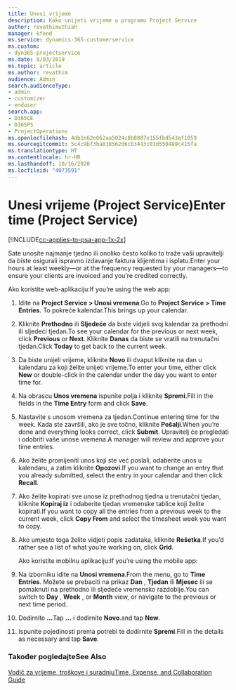 ```yaml
---
title: Unesi vrijeme
description: Kako unijeti vrijeme u programu Project Service
author: revathimuthiah
manager: kfend
ms.service: dynamics-365-customerservice
ms.custom:
- dyn365-projectservice
ms.date: 8/03/2018
ms.topic: article
ms.author: revathim
audience: Admin
search.audienceType:
- admin
- customizer
- enduser
search.app:
- D365CE
- D365PS
- ProjectOperations
ms.openlocfilehash: 4db1e62e062aa5024c8b8807e155fbd543af1059
ms.sourcegitcommit: 5c4c9bf3ba018562d6cb3443c01d550489c415fa
ms.translationtype: HT
ms.contentlocale: hr-HR
ms.lasthandoff: 10/16/2020
ms.locfileid: "4073591"
---
```

# <a name="enter-time-project-service"></a><span data-ttu-id="d5b6a-103">Unesi vrijeme (Project Service)</span><span class="sxs-lookup"><span data-stu-id="d5b6a-103">Enter time (Project Service)</span></span>

[!INCLUDE[cc-applies-to-psa-app-1x-2x](../includes/cc-applies-to-psa-app-1x-2x.md)]

<span data-ttu-id="d5b6a-104">Sate unosite najmanje tjedno ili onoliko često koliko to traže vaši upravitelji da biste osigurali ispravno izdavanje faktura klijentima i isplatu.</span><span class="sxs-lookup"><span data-stu-id="d5b6a-104">Enter your hours at least weekly—or at the frequency requested by your managers—to ensure your clients are invoiced and you’re credited correctly.</span></span>  
  
 <span data-ttu-id="d5b6a-105">Ako koristite web-aplikaciju:</span><span class="sxs-lookup"><span data-stu-id="d5b6a-105">If you’re using the web app:</span></span>  
  
1. <span data-ttu-id="d5b6a-106">Idite na **Project Service > Unosi vremena**.</span><span class="sxs-lookup"><span data-stu-id="d5b6a-106">Go to **Project Service > Time Entries**.</span></span> <span data-ttu-id="d5b6a-107">To pokreće kalendar.</span><span class="sxs-lookup"><span data-stu-id="d5b6a-107">This brings up your calendar.</span></span>  
  
2. <span data-ttu-id="d5b6a-108">Kliknite **Prethodno** ili **Sljedeće** da biste vidjeli svoj kalendar za prethodni ili sljedeći tjedan.</span><span class="sxs-lookup"><span data-stu-id="d5b6a-108">To see your calendar for the previous or next week, click **Previous** or **Next**.</span></span> <span data-ttu-id="d5b6a-109">Kliknite **Danas** da biste se vratili na trenutačni tjedan.</span><span class="sxs-lookup"><span data-stu-id="d5b6a-109">Click **Today** to get back to the current week.</span></span>  
  
3. <span data-ttu-id="d5b6a-110">Da biste unijeli vrijeme, kliknite **Novo** ili dvaput kliknite na dan u kalendaru za koji želite unijeti vrijeme.</span><span class="sxs-lookup"><span data-stu-id="d5b6a-110">To enter your time, either click **New** or double-click in the calendar under the day you want to enter time for.</span></span>  
  
4. <span data-ttu-id="d5b6a-111">Na obrascu **Unos vremena** ispunite polja i kliknite **Spremi**.</span><span class="sxs-lookup"><span data-stu-id="d5b6a-111">Fill in the fields in the **Time Entry** form and click **Save**.</span></span>  
  
5. <span data-ttu-id="d5b6a-112">Nastavite s unosom vremena za tjedan.</span><span class="sxs-lookup"><span data-stu-id="d5b6a-112">Continue entering time for the week.</span></span> <span data-ttu-id="d5b6a-113">Kada ste završili, ako je sve točno, kliknite **Pošalji**.</span><span class="sxs-lookup"><span data-stu-id="d5b6a-113">When you’re done and everything looks correct, click **Submit**.</span></span> <span data-ttu-id="d5b6a-114">Upravitelj će pregledati i odobriti vaše unose vremena.</span><span class="sxs-lookup"><span data-stu-id="d5b6a-114">A manager will review and approve your time entries.</span></span>  
  
6. <span data-ttu-id="d5b6a-115">Ako želite promijeniti unos koji ste već poslali, odaberite unos u kalendaru, a zatim kliknite **Opozovi**.</span><span class="sxs-lookup"><span data-stu-id="d5b6a-115">If you want to change an entry that you already submitted, select the entry in your calendar and then click **Recall**.</span></span>  
  
7. <span data-ttu-id="d5b6a-116">Ako želite kopirati sve unose iz prethodnog tjedna u trenutačni tjedan, kliknite **Kopiraj iz** i odaberite tjedan vremenske tablice koji želite kopirati.</span><span class="sxs-lookup"><span data-stu-id="d5b6a-116">If you want to copy all the entries from a previous week to the current week, click **Copy From** and select the timesheet week you want to copy.</span></span>  
  
8. <span data-ttu-id="d5b6a-117">Ako umjesto toga želite vidjeti popis zadataka, kliknite **Rešetka**.</span><span class="sxs-lookup"><span data-stu-id="d5b6a-117">If you’d rather see a list of what you’re working on, click **Grid**.</span></span>  
  
   <span data-ttu-id="d5b6a-118">Ako koristite mobilnu aplikaciju:</span><span class="sxs-lookup"><span data-stu-id="d5b6a-118">If you’re using the mobile app:</span></span>  
  
9. <span data-ttu-id="d5b6a-119">Na izborniku idite na **Unosi vremena**.</span><span class="sxs-lookup"><span data-stu-id="d5b6a-119">From the menu, go to **Time Entries**.</span></span>     <span data-ttu-id="d5b6a-120">Možete se prebaciti na prikaz **Dan** , **Tjedan** ili **Mjesec** ili se pomaknuti na prethodno ili sljedeće vremensko razdoblje.</span><span class="sxs-lookup"><span data-stu-id="d5b6a-120">You can switch to **Day** , **Week** , or **Month** view, or navigate to the previous or next time period.</span></span>  
  
10. <span data-ttu-id="d5b6a-121">Dodirnite **...**</span><span class="sxs-lookup"><span data-stu-id="d5b6a-121">Tap **…**</span></span> <span data-ttu-id="d5b6a-122">i dodirnite **Novo**.</span><span class="sxs-lookup"><span data-stu-id="d5b6a-122">and tap **New**.</span></span>  
  
11. <span data-ttu-id="d5b6a-123">Ispunite pojedinosti prema potrebi te dodirnite **Spremi**.</span><span class="sxs-lookup"><span data-stu-id="d5b6a-123">Fill in the details as necessary and tap **Save**.</span></span>  
  
### <a name="see-also"></a><span data-ttu-id="d5b6a-124">Također pogledajte</span><span class="sxs-lookup"><span data-stu-id="d5b6a-124">See Also</span></span>  
 [<span data-ttu-id="d5b6a-125">Vodič za vrijeme, troškove i suradnju</span><span class="sxs-lookup"><span data-stu-id="d5b6a-125">Time, Expense, and Collaboration Guide</span></span>](../psa/time-expense-collaboration-guide.md)
